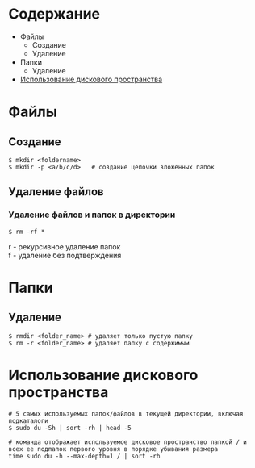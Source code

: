 # Содержание
* Файлы
  * Создание
  * Удаление  
* Папки
  * Удаление
* [Использование дискового пространства](#использование-дискового-пространства)
# Файлы
## Создание
```shell
$ mkdir <foldername>
$ mkdir -p <a/b/c/d>   # создание цепочки вложенных папок
```
## Удаление файлов
### Удаление файлов и папок в директории
```shell
$ rm -rf *
```
r - рекурсивное удаление папок  
f - удаление без подтверждения
# Папки
## Удаление
```shell
$ rmdir <folder_name> # удаляет только пустую папку
$ rm -r <folder_name> # удаляет папку с содержимым
```
# Использование дискового пространства
```shell
# 5 самых используемых папок/файлов в текущей директории, включая подкаталоги
$ sudo du -Sh | sort -rh | head -5
```
```shell
# команда отображает используемое дисковое пространство папкой / и всех ее подпапок первого уровня в порядке убывания размера
time sudo du -h --max-depth=1 / | sort -rh
```

